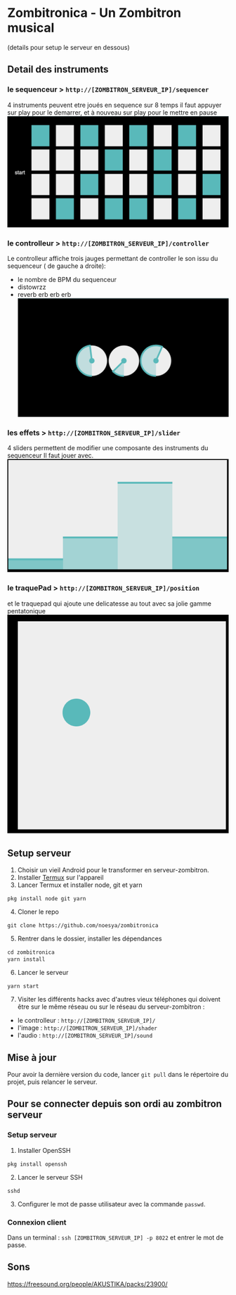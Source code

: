 # Zombitronica - Un Zombitron musical 
(details pour setup le serveur en dessous)

##  Detail des instruments

### le sequenceur > `http://[ZOMBITRON_SERVEUR_IP]/sequencer`
4 instruments peuvent etre joués en sequence sur 8 temps
il faut appuyer sur play pour le demarrer, et à nouveau sur play pour le mettre en pause
![sequencer](docs/sequencer.png?raw=true "Sequenceur")

### le controlleur >  `http://[ZOMBITRON_SERVEUR_IP]/controller`
Le controlleur affiche trois jauges permettant de controller le son issu du sequenceur
( de gauche a droite): 
- le nombre de BPM du sequenceur
- distowrzz
- reverb erb  erb   erb 
![Controlleur](docs/control.png?raw=true "Controlleur")

### les effets > `http://[ZOMBITRON_SERVEUR_IP]/slider`
4 sliders permettent de modifier une composante des instruments du sequenceur 
Il faut jouer avec.
![Sliders](docs/slide.png?raw=true "Sliders")

### le traquePad > `http://[ZOMBITRON_SERVEUR_IP]/position`
et le traquepad qui ajoute une delicatesse au tout avec sa jolie gamme pentatonique
![Traquepad](docs/traque.png?raw=true "Traquepad")

## Setup serveur
1. Choisir un vieil Android pour le transformer en serveur-zombitron.
2. Installer [Termux](https://play.google.com/store/apps/details?id=com.termux) sur l'appareil
3. Lancer Termux et installer node, git et yarn
  ```
  pkg install node git yarn
  ```
4. Cloner le repo
  ```
  git clone https://github.com/noesya/zombitronica
  ```
5. Rentrer dans le dossier, installer les dépendances
  ```
  cd zombitronica
  yarn install
  ```
6. Lancer le serveur
  ```
  yarn start
  ```
7. Visiter les différents hacks avec d'autres vieux téléphones qui doivent être sur le même réseau ou sur le réseau du serveur-zombitron :
  - le controlleur : `http://[ZOMBITRON_SERVEUR_IP]/`
  - l'image : `http://[ZOMBITRON_SERVEUR_IP]/shader`
  - l'audio : `http://[ZOMBITRON_SERVEUR_IP]/sound`

## Mise à jour

Pour avoir la dernière version du code, lancer `git pull` dans le répertoire du projet, puis relancer le serveur.

## Pour se connecter depuis son ordi au zombitron serveur

### Setup serveur

1. Installer OpenSSH
  ```
  pkg install openssh
  ```
2. Lancer le serveur SSH
  ```
  sshd
  ```
3. Configurer le mot de passe utilisateur avec la commande `passwd`.

### Connexion client

Dans un terminal : `ssh [ZOMBITRON_SERVEUR_IP] -p 8022` et entrer le mot de passe.


## Sons

https://freesound.org/people/AKUSTIKA/packs/23900/
